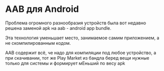 # AAB для Android

Проблема огромного разнообразия устройств была вот недавно решена заменой apk на aab - android app bundle.

Эта технология уменьшает место, занимаемое самим приложением, а не скомпилированным кодом.

AAB содержит всё, че надо для компиляции под любое устройство, а при скачивании, тот же Play Market из бандла беред вещи нужные только для системы и формирует мЕньший по весу apk 
